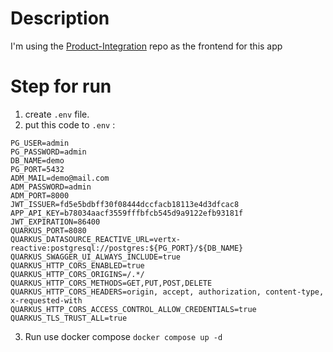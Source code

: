 # Description

I'm using the [Product-Integration](https://github.com/Jocerdikiawann/product-integration) repo as the frontend for this app

# Step for run

1. create `.env` file.
2. put this code to `.env` :

```
PG_USER=admin
PG_PASSWORD=admin
DB_NAME=demo
PG_PORT=5432
ADM_MAIL=demo@mail.com
ADM_PASSWORD=admin
ADM_PORT=8000
JWT_ISSUER=fd5e5bdbff30f08444dccfacb18113e4d3dfcac8
APP_API_KEY=b78034aacf3559fffbfcb545d9a9122efb93181f
JWT_EXPIRATION=86400
QUARKUS_PORT=8080
QUARKUS_DATASOURCE_REACTIVE_URL=vertx-reactive:postgresql://postgres:${PG_PORT}/${DB_NAME}
QUARKUS_SWAGGER_UI_ALWAYS_INCLUDE=true
QUARKUS_HTTP_CORS_ENABLED=true
QUARKUS_HTTP_CORS_ORIGINS=/.*/
QUARKUS_HTTP_CORS_METHODS=GET,PUT,POST,DELETE
QUARKUS_HTTP_CORS_HEADERS=origin, accept, authorization, content-type, x-requested-with
QUARKUS_HTTP_CORS_ACCESS_CONTROL_ALLOW_CREDENTIALS=true
QUARKUS_TLS_TRUST_ALL=true
```

3. Run use docker compose `docker compose up -d`
